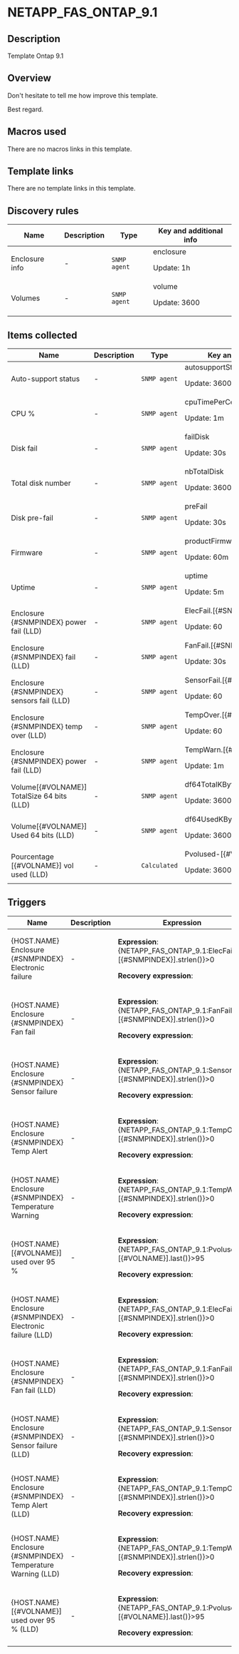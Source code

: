 # NETAPP_FAS_ONTAP_9.1

## Description

Template Ontap 9.1

## Overview

Don't hesitate to tell me how improve this template.


 


 


Best regard.



## Macros used

There are no macros links in this template.

## Template links

There are no template links in this template.

## Discovery rules

|Name|Description|Type|Key and additional info|
|----|-----------|----|----|
|Enclosure info|<p>-</p>|`SNMP agent`|enclosure<p>Update: 1h</p>|
|Volumes|<p>-</p>|`SNMP agent`|volume<p>Update: 3600</p>|
## Items collected

|Name|Description|Type|Key and additional info|
|----|-----------|----|----|
|Auto-support status|<p>-</p>|`SNMP agent`|autosupportStatus<p>Update: 3600</p>|
|CPU %|<p>-</p>|`SNMP agent`|cpuTimePerCent<p>Update: 1m</p>|
|Disk fail|<p>-</p>|`SNMP agent`|failDisk<p>Update: 30s</p>|
|Total disk number|<p>-</p>|`SNMP agent`|nbTotalDisk<p>Update: 3600</p>|
|Disk pre-fail|<p>-</p>|`SNMP agent`|preFail<p>Update: 30s</p>|
|Firmware|<p>-</p>|`SNMP agent`|productFirmwareVersion<p>Update: 60m</p>|
|Uptime|<p>-</p>|`SNMP agent`|uptime<p>Update: 5m</p>|
|Enclosure {#SNMPINDEX} power fail (LLD)|<p>-</p>|`SNMP agent`|ElecFail.[{#SNMPINDEX}]<p>Update: 60</p>|
|Enclosure {#SNMPINDEX}  fail (LLD)|<p>-</p>|`SNMP agent`|FanFail.[{#SNMPINDEX}]<p>Update: 30s</p>|
|Enclosure {#SNMPINDEX} sensors fail (LLD)|<p>-</p>|`SNMP agent`|SensorFail.[{#SNMPINDEX}]<p>Update: 60</p>|
|Enclosure {#SNMPINDEX} temp over (LLD)|<p>-</p>|`SNMP agent`|TempOver.[{#SNMPINDEX}]<p>Update: 60</p>|
|Enclosure {#SNMPINDEX} power fail (LLD)|<p>-</p>|`SNMP agent`|TempWarn.[{#SNMPINDEX}]<p>Update: 1m</p>|
|Volume[{#VOLNAME}] TotalSize 64 bits (LLD)|<p>-</p>|`SNMP agent`|df64TotalKBytesVol[{#SNMPINDEX}]<p>Update: 3600</p>|
|Volume[{#VOLNAME}] Used 64 bits (LLD)|<p>-</p>|`SNMP agent`|df64UsedKBytesVol[{#SNMPINDEX}]<p>Update: 3600</p>|
|Pourcentage [{#VOLNAME}]  vol used (LLD)|<p>-</p>|`Calculated`|Pvolused-[{#VOLNAME}]<p>Update: 3600</p>|
## Triggers

|Name|Description|Expression|Priority|
|----|-----------|----------|--------|
|{HOST.NAME} Enclosure {#SNMPINDEX} Electronic failure|<p>-</p>|<p>**Expression**: {NETAPP_FAS_ONTAP_9.1:ElecFail.[{#SNMPINDEX}].strlen()}>0</p><p>**Recovery expression**: </p>|high|
|{HOST.NAME} Enclosure {#SNMPINDEX} Fan fail|<p>-</p>|<p>**Expression**: {NETAPP_FAS_ONTAP_9.1:FanFail.[{#SNMPINDEX}].strlen()}>0</p><p>**Recovery expression**: </p>|high|
|{HOST.NAME} Enclosure {#SNMPINDEX} Sensor failure|<p>-</p>|<p>**Expression**: {NETAPP_FAS_ONTAP_9.1:SensorFail.[{#SNMPINDEX}].strlen()}>0</p><p>**Recovery expression**: </p>|high|
|{HOST.NAME} Enclosure {#SNMPINDEX} Temp Alert|<p>-</p>|<p>**Expression**: {NETAPP_FAS_ONTAP_9.1:TempOver.[{#SNMPINDEX}].strlen()}>0</p><p>**Recovery expression**: </p>|high|
|{HOST.NAME} Enclosure {#SNMPINDEX} Temperature Warning|<p>-</p>|<p>**Expression**: {NETAPP_FAS_ONTAP_9.1:TempWarn.[{#SNMPINDEX}].strlen()}>0</p><p>**Recovery expression**: </p>|average|
|{HOST.NAME} [{#VOLNAME}] used over 95 %|<p>-</p>|<p>**Expression**: {NETAPP_FAS_ONTAP_9.1:Pvolused-[{#VOLNAME}].last()}>95</p><p>**Recovery expression**: </p>|average|
|{HOST.NAME} Enclosure {#SNMPINDEX} Electronic failure (LLD)|<p>-</p>|<p>**Expression**: {NETAPP_FAS_ONTAP_9.1:ElecFail.[{#SNMPINDEX}].strlen()}>0</p><p>**Recovery expression**: </p>|high|
|{HOST.NAME} Enclosure {#SNMPINDEX} Fan fail (LLD)|<p>-</p>|<p>**Expression**: {NETAPP_FAS_ONTAP_9.1:FanFail.[{#SNMPINDEX}].strlen()}>0</p><p>**Recovery expression**: </p>|high|
|{HOST.NAME} Enclosure {#SNMPINDEX} Sensor failure (LLD)|<p>-</p>|<p>**Expression**: {NETAPP_FAS_ONTAP_9.1:SensorFail.[{#SNMPINDEX}].strlen()}>0</p><p>**Recovery expression**: </p>|high|
|{HOST.NAME} Enclosure {#SNMPINDEX} Temp Alert (LLD)|<p>-</p>|<p>**Expression**: {NETAPP_FAS_ONTAP_9.1:TempOver.[{#SNMPINDEX}].strlen()}>0</p><p>**Recovery expression**: </p>|high|
|{HOST.NAME} Enclosure {#SNMPINDEX} Temperature Warning (LLD)|<p>-</p>|<p>**Expression**: {NETAPP_FAS_ONTAP_9.1:TempWarn.[{#SNMPINDEX}].strlen()}>0</p><p>**Recovery expression**: </p>|average|
|{HOST.NAME} [{#VOLNAME}] used over 95 % (LLD)|<p>-</p>|<p>**Expression**: {NETAPP_FAS_ONTAP_9.1:Pvolused-[{#VOLNAME}].last()}>95</p><p>**Recovery expression**: </p>|average|
